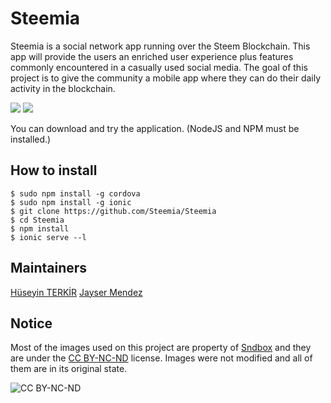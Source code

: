 # Steemia
Steemia is a social network app running over the Steem Blockchain. This app will provide the users an enriched user experience plus features commonly encountered in a casually used social media. The goal of this project is to give the community a mobile app where they can do their daily activity in the blockchain.
 
![](http://i.hizliresim.com/G9N3R7.png)
![](http://i.hizliresim.com/8Y58ZV.png)

You can download and try the application.  (NodeJS and NPM must be installed.)
## How to install
```
$ sudo npm install -g cordova
$ sudo npm install -g ionic
$ git clone https://github.com/Steemia/Steemia
$ cd Steemia
$ npm install
$ ionic serve --l
```

## Maintainers
[Hüseyin TERKİR](https://github.com/hsynterkr)
[Jayser Mendez](https://github.com/jayserdny/)

## Notice

Most of the images used on this project are property of [Sndbox](https://sndbox.co) and they are under the [CC BY-NC-ND](https://creativecommons.org/licenses/by-nc-nd/4.0/) license. Images were not modified and all of them are in its original state.

![CC BY-NC-ND](https://upload.wikimedia.org/wikipedia/commons/thumb/4/4f/Cc_by-nc-nd_euro_icon.svg/320px-Cc_by-nc-nd_euro_icon.svg.png)

